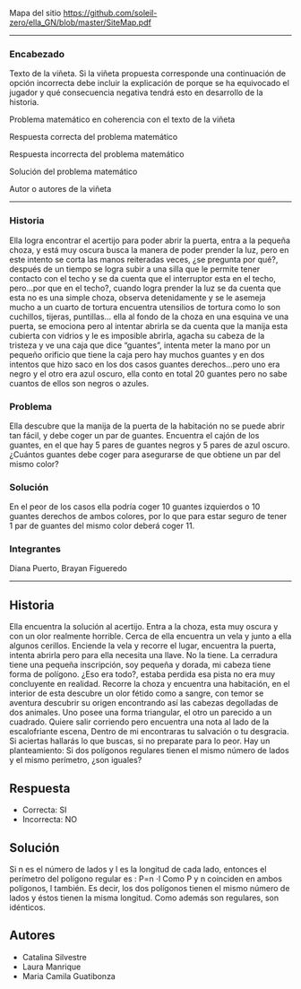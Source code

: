 Mapa del sitio https://github.com/soleil-zero/ella_GN/blob/master/SiteMap.pdf

******************************************************************

### Encabezado

Texto de la viñeta. Si la viñeta propuesta corresponde una continuación de opción incorrecta debe incluir la explicación de porque se ha equivocado el jugador y qué consecuencia negativa tendrá esto en desarrollo de la historia.

Problema matemático en coherencia con el texto de la viñeta

Respuesta correcta del problema matemático

Respuesta incorrecta del problema matemático

Solución del problema matemático

Autor o autores de la viñeta

************************************************* 
###    Historia 
Ella logra encontrar el acertijo para poder abrir la puerta, entra a la pequeña choza, y está muy oscura busca la manera de poder prender la luz, pero en este intento se corta las manos reiteradas veces, ¿se pregunta por qué?, después de un tiempo se logra subir a una silla que le permite tener contacto con el techo y se da cuenta que el interruptor esta en el techo, pero…por que en el techo?, cuando logra prender la luz se da cuenta que esta no es una simple choza, observa detenidamente y se le asemeja mucho a un cuarto de tortura encuentra utensilios de tortura como lo son cuchillos, tijeras, puntillas… ella al fondo de la choza en una esquina ve una puerta, se emociona pero al intentar abrirla se da cuenta que la manija esta cubierta con vidrios y le es imposible abrirla, agacha su cabeza de la tristeza y ve una caja que dice “guantes”, intenta meter la mano por un pequeño orificio que tiene la caja pero hay muchos guantes y en dos intentos que hizo saco en los dos casos guantes derechos…pero uno era negro y el otro era azul oscuro, ella conto en total 20 guantes pero no sabe cuantos de ellos son negros o azules.
###    Problema 
Ella descubre que la manija de la puerta de la habitación no se puede abrir tan fácil, y debe coger un par de guantes. Encuentra el cajón de los guantes, en el que hay 5 pares de guantes negros y 5 pares de azul oscuro. ¿Cuántos guantes debe coger para asegurarse de que obtiene un par del mismo color?
###    Solución
En el peor de los casos ella podría coger 10 guantes izquierdos o 10 guantes derechos de ambos colores, por lo que para estar seguro de tener 1 par de guantes del mismo color deberá coger 11.
###    Integrantes
Diana Puerto, Brayan Figueredo

********************************************************
## Historia ##

Ella encuentra la solución al acertijo. Entra a la choza, esta muy oscura y con un olor realmente horrible. Cerca de ella encuentra un vela y junto a ella algunos cerillos. Enciende la vela y recorre el lugar, encuentra la puerta, intenta abrirla pero para ella necesita una llave. No la tiene. La cerradura tiene una pequeña inscripción, soy pequeña y dorada, mi cabeza tiene forma de polígono. ¿Eso era todo?, estaba perdida esa pista no era muy concluyente en realidad. Recorre la choza y encuentra una habitación, en el interior de esta descubre un olor fétido como a sangre, con temor se aventura descubrir su origen encontrando así las cabezas degolladas de dos animales. Uno posee una forma triangular, el otro un parecido a un cuadrado. Quiere salir corriendo pero encuentra una nota al lado de la escalofriante escena, Dentro de mi encontraras tu salvación o tu desgracia. Si aciertas hallarás lo que buscas, si no preparate para lo peor. Hay un planteamiento: Si dos polígonos regulares tienen el mismo número de lados y el mismo perímetro, ¿son iguales?

## Respuesta ##

* Correcta: SI
* Incorrecta: NO

## Solución ##

Si n es el número de lados y l es la longitud de cada lado, entonces el perímetro del polígono regular es : P=n ⋅l Como P y n coinciden en ambos polígonos, l también. Es decir, los dos polígonos tienen el mismo número de lados y éstos tienen la misma longitud. Como además son regulares, son idénticos.

## Autores
* Catalina Silvestre
 * Laura Manrique
 * Maria Camila Guatibonza

